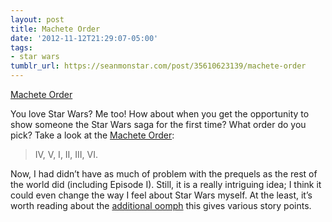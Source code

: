 ```yaml
---
layout: post
title: Machete Order
date: '2012-11-12T21:29:07-05:00'
tags:
- star wars
tumblr_url: https://seanmonstar.com/post/35610623139/machete-order
---
```

[Machete Order](http://static.nomachetejuggling.com/machete_order.html)  

You love Star Wars? Me too! How about when you get the opportunity to show someone the Star Wars saga for the first time? What order do you pick? Take a look at the [Machete Order](http://static.nomachetejuggling.com/machete_order.html):

> IV, V, I, II, III, VI.

Now, I had didn’t have as much of problem with the prequels as the rest of the world did (including Episode I). Still, it is a really intriguing idea; I think it could even change the way I feel about Star Wars myself. At the least, it’s worth reading about the [additional oomph](http://www.denofgeek.com/movies/star-wars/18992/would-george-lucas-approve-of-the-star-wars-machete-order) this gives various story points.

